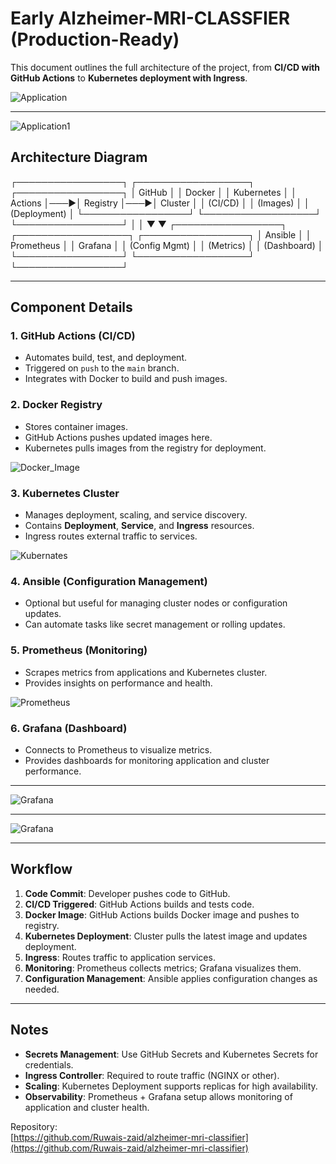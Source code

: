 # Early Alzheimer-MRI-CLASSFIER (Production-Ready)

This document outlines the full architecture of the project, from **CI/CD with GitHub Actions** to **Kubernetes deployment with Ingress**.

![Application](https://res.cloudinary.com/ddfmbzizr/image/upload/v1759331900/Screenshot_2025-09-30_225920_bmz4bs.png)

---

![Application1](https://res.cloudinary.com/ddfmbzizr/image/upload/v1759331936/Screenshot_2025-10-01_195307_zdhenw.png)

## Architecture Diagram
┌─────────────────┐    ┌──────────────────┐    ┌─────────────────┐
│   GitHub        │    │   Docker         │    │   Kubernetes    │
│   Actions       │───▶│   Registry       │───▶│   Cluster       │
│   (CI/CD)       │    │   (Images)       │    │   (Deployment)  │
└─────────────────┘    └──────────────────┘    └─────────────────┘
         │                                               │
         ▼                                               ▼
┌─────────────────┐    ┌──────────────────┐    ┌─────────────────┐
│   Ansible       │    │   Prometheus     │    │   Grafana       │
│   (Config Mgmt) │    │   (Metrics)      │    │   (Dashboard)   │
└─────────────────┘    └──────────────────┘    └─────────────────┘


---

## Component Details

### 1. GitHub Actions (CI/CD)
- Automates build, test, and deployment.
- Triggered on `push` to the `main` branch.
- Integrates with Docker to build and push images.

### 2. Docker Registry
- Stores container images.
- GitHub Actions pushes updated images here.
- Kubernetes pulls images from the registry for deployment.

![Docker_Image](https://res.cloudinary.com/ddfmbzizr/image/upload/v1759332436/Screenshot_2025-10-01_205428_rau5wg.png)

### 3. Kubernetes Cluster
- Manages deployment, scaling, and service discovery.
- Contains **Deployment**, **Service**, and **Ingress** resources.
- Ingress routes external traffic to services.

![Kubernates](https://res.cloudinary.com/ddfmbzizr/image/upload/v1759332456/Screenshot_2025-10-01_205612_qxrsic.png)

### 4. Ansible (Configuration Management)
- Optional but useful for managing cluster nodes or configuration updates.
- Can automate tasks like secret management or rolling updates.

### 5. Prometheus (Monitoring)
- Scrapes metrics from applications and Kubernetes cluster.
- Provides insights on performance and health.

![Prometheus](https://res.cloudinary.com/ddfmbzizr/image/upload/v1759331936/Screenshot_2025-10-01_195344_xfau9s.png)


### 6. Grafana (Dashboard)
- Connects to Prometheus to visualize metrics.
- Provides dashboards for monitoring application and cluster performance.

---

![Grafana](https://res.cloudinary.com/ddfmbzizr/image/upload/v1759331936/Screenshot_2025-10-01_193933_zp9ezc.png)

---

![Grafana](https://res.cloudinary.com/ddfmbzizr/image/upload/v1759331936/Screenshot_2025-10-01_194732_rfyv2l.png)

---

## Workflow

1. **Code Commit**: Developer pushes code to GitHub.
2. **CI/CD Triggered**: GitHub Actions builds and tests code.
3. **Docker Image**: GitHub Actions builds Docker image and pushes to registry.
4. **Kubernetes Deployment**: Cluster pulls the latest image and updates deployment.
5. **Ingress**: Routes traffic to application services.
6. **Monitoring**: Prometheus collects metrics; Grafana visualizes them.
7. **Configuration Management**: Ansible applies configuration changes as needed.

---

## Notes

- **Secrets Management**: Use GitHub Secrets and Kubernetes Secrets for credentials.
- **Ingress Controller**: Required to route traffic (NGINX or other).
- **Scaling**: Kubernetes Deployment supports replicas for high availability.
- **Observability**: Prometheus + Grafana setup allows monitoring of application and cluster health.



Repository:  
[https://github.com/Ruwais-zaid/alzheimer-mri-classifier](https://github.com/Ruwais-zaid/alzheimer-mri-classifier)
